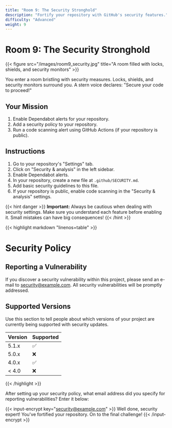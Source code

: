 ```yaml
---
title: "Room 9: The Security Stronghold"
description: "Fortify your repository with GitHub's security features."
difficulty: "Advanced"
weight: 9
---
```


# Room 9: The Security Stronghold

{{< figure src="/images/room9_security.jpg" title="A room filled with locks, shields, and security monitors" >}}

You enter a room bristling with security measures. Locks, shields, and security monitors surround you. A stern voice declares: "Secure your code to proceed!"

## Your Mission

1. Enable Dependabot alerts for your repository.
2. Add a security policy to your repository.
3. Run a code scanning alert using GitHub Actions (if your repository is public).

## Instructions

1. Go to your repository's "Settings" tab.
2. Click on "Security & analysis" in the left sidebar.
3. Enable Dependabot alerts.
4. In your repository, create a new file at `.github/SECURITY.md`.
5. Add basic security guidelines to this file.
6. If your repository is public, enable code scanning in the "Security & analysis" settings.

{{< hint danger >}}
**Important:** Always be cautious when dealing with security settings. Make sure you understand each feature before enabling it. Small mistakes can have big consequences!
{{< /hint >}}

{{< highlight markdown "linenos=table" >}}
# Security Policy

## Reporting a Vulnerability

If you discover a security vulnerability within this project, please send an e-mail to security@example.com. All security vulnerabilities will be promptly addressed.

## Supported Versions

Use this section to tell people about which versions of your project are currently being supported with security updates.

| Version | Supported          |
| ------- | ------------------ |
| 5.1.x   | :white_check_mark: |
| 5.0.x   | :x:                |
| 4.0.x   | :white_check_mark: |
| < 4.0   | :x:                |
{{< /highlight >}}

After setting up your security policy, what email address did you specify for reporting vulnerabilities? Enter it below:

{{< input-encrypt key="security@example.com" >}}
Well done, security expert! You've fortified your repository. On to the final challenge!
{{< /input-encrypt >}}